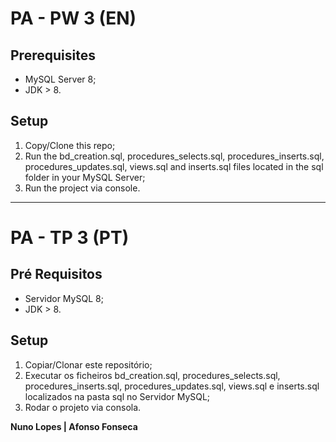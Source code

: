 # PA - PW 3 (EN)

## Prerequisites

* MySQL Server 8;
* JDK > 8.

## Setup

1. Copy/Clone this repo;
2. Run the bd_creation.sql, procedures_selects.sql, procedures_inserts.sql, procedures_updates.sql, views.sql and inserts.sql files located in the sql folder in your MySQL Server;
3. Run the project via console.

-----

# PA - TP 3 (PT)

## Pré Requisitos

* Servidor MySQL 8;
* JDK > 8.

## Setup

1. Copiar/Clonar este repositório;
2. Executar os ficheiros bd_creation.sql, procedures_selects.sql, procedures_inserts.sql, procedures_updates.sql, views.sql e inserts.sql localizados na pasta sql no Servidor MySQL;
3. Rodar o projeto via consola.

**Nuno Lopes | Afonso Fonseca**